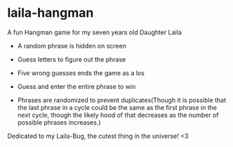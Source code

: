 # laila-hangman
A fun Hangman game for my seven years old Daughter Laila 

 - A random phrase is hidden on screen

 - Guess letters to figure out the phrase
 
 - Five wrong guesses ends the game as a los
 
 - Guess and enter the entire phrase to win
 
 - Phrases are randomized to prevent duplicates(Though it is possible that the last phrase in a cycle could be the same as the first phrase in the next cycle, though the likely hood of that decreases as the number of possible phrases increases.)
 
 Dedicated to my Laila-Bug, the cutest thing in the universe! <3
